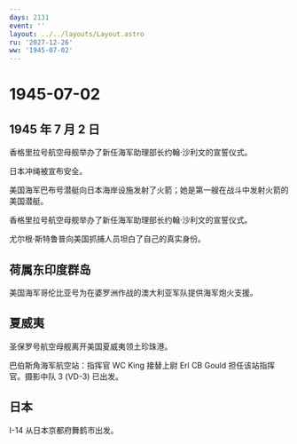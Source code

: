 ```yaml
---
days: 2131
event: ''
layout: ../../layouts/Layout.astro
ru: '2027-12-26'
ww: '1945-07-02'
---
```


# 1945-07-02

## 1945 年 7 月 2 日

香格里拉号航空母舰举办了新任海军助理部长约翰·沙利文的宣誓仪式。

日本冲绳被宣布安全。

美国海军巴布号潜艇向日本海岸设施发射了火箭；她是第一艘在战斗中发射火箭的美国潜艇。

香格里拉号航空母舰举办了新任海军助理部长约翰·沙利文的宣誓仪式。

尤尔根·斯特鲁普向美国抓捕人员坦白了自己的真实身份。

## 荷属东印度群岛

美国海军哥伦比亚号为在婆罗洲作战的澳大利亚军队提供海军炮火支援。

## 夏威夷

圣保罗号航空母舰离开美国夏威夷领土珍珠港。

巴伯斯角海军航空站：指挥官 WC King 接替上尉 Erl CB Gould
担任该站指挥官。摄影中队 3 (VD-3) 已出发。

## 日本

I-14 从日本京都府舞鹤市出发。